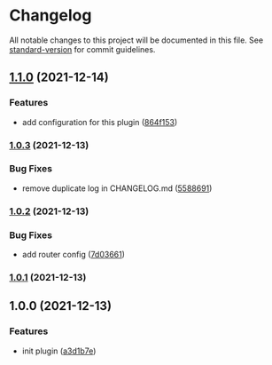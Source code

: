 # Changelog

All notable changes to this project will be documented in this file. See [standard-version](https://github.com/conventional-changelog/standard-version) for commit guidelines.

## [1.1.0](https://github.com/a65162/vue-router-redirect-by-link/compare/v1.0.3...v1.1.0) (2021-12-14)


### Features

* add configuration for this plugin ([864f153](https://github.com/a65162/vue-router-redirect-by-link/commit/864f153711bce901a76d83aea30a25193aabaecc))

### [1.0.3](https://github.com/a65162/vue-router-redirect-by-link/compare/v1.0.2...v1.0.3) (2021-12-13)


### Bug Fixes

* remove duplicate log in CHANGELOG.md ([5588691](https://github.com/a65162/vue-router-redirect-by-link/commit/55886919780833b62d4c051aabee4912a5bde8df))

### [1.0.2](https://github.com/a65162/vue-router-redirect-by-link/compare/v1.0.1...v1.0.2) (2021-12-13)


### Bug Fixes

* add router config ([7d03661](https://github.com/a65162/vue-router-redirect-by-link/commit/7d036612139ed908bfc33dd38de479eb827f7602))

### [1.0.1](https://github.com/a65162/vue-router-redirect-by-link/compare/v1.0.0...v1.0.1) (2021-12-13)

## 1.0.0 (2021-12-13)


### Features

* init plugin ([a3d1b7e](https://github.com/a65162/vue-router-redirect-by-link/commit/a3d1b7e9bf67f7e4c98e089b6174c95bb0084571))
